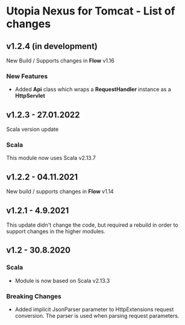 # Utopia Nexus for Tomcat - List of changes

## v1.2.4 (in development)
New Build / Supports changes in **Flow** v1.16
### New Features
- Added **Api** class which wraps a **RequestHandler** instance as a **HttpServlet**

## v1.2.3 - 27.01.2022
Scala version update
### Scala
This module now uses Scala v2.13.7

## v1.2.2 - 04.11.2021
New build / supports changes in **Flow** v1.14

## v1.2.1 - 4.9.2021
This update didn't change the code, but required a rebuild in order to support changes in the higher modules.

## v1.2 - 30.8.2020
### Scala
- Module is now based on Scala v2.13.3
### Breaking Changes
- Added implicit JsonParser parameter to HttpExtensions request conversion. 
The parser is used when parsing request parameters.

